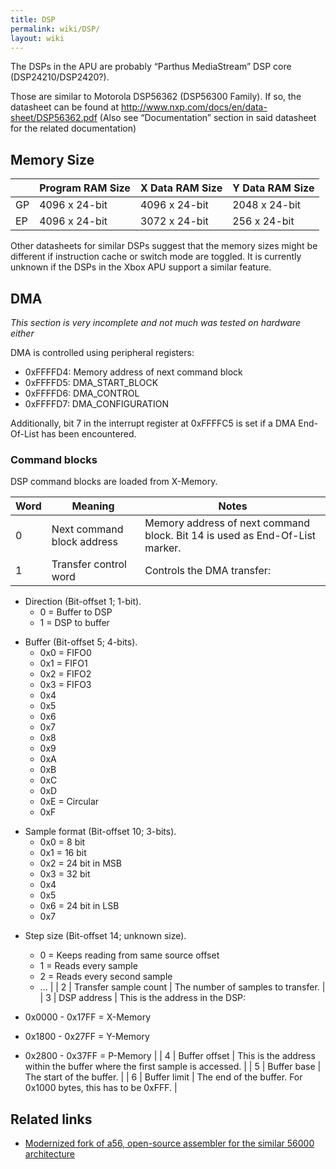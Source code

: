 ```yaml
---
title: DSP
permalink: wiki/DSP/
layout: wiki
---
```


The DSPs in the APU are probably “Parthus MediaStream” DSP core
(DSP24210/DSP2420?).

Those are similar to Motorola DSP56362 (DSP56300 Family). If so, the
datasheet can be found at
<http://www.nxp.com/docs/en/data-sheet/DSP56362.pdf> (Also see
“Documentation” section in said datasheet for the related documentation)

Memory Size
-----------

|     | Program RAM Size | X Data RAM Size | Y Data RAM Size |
|-----|------------------|-----------------|-----------------|
| GP  | 4096 x 24-bit    | 4096 x 24-bit   | 2048 x 24-bit   |
| EP  | 4096 x 24-bit    | 3072 x 24-bit   | 256 x 24-bit    |

Other datasheets for similar DSPs suggest that the memory sizes might be
different if instruction cache or switch mode are toggled. It is
currently unknown if the DSPs in the Xbox APU support a similar feature.

DMA
---

*This section is very incomplete and not much was tested on hardware
either*

DMA is controlled using peripheral registers:

-   0xFFFFD4: Memory address of next command block
-   0xFFFFD5: DMA\_START\_BLOCK
-   0xFFFFD6: DMA\_CONTROL
-   0xFFFFD7: DMA\_CONFIGURATION

Additionally, bit 7 in the interrupt register at 0xFFFFC5 is set if a
DMA End-Of-List has been encountered.

### Command blocks

DSP command blocks are loaded from X-Memory.

| Word | Meaning                    | Notes                                                                       |
|------|----------------------------|-----------------------------------------------------------------------------|
| 0    | Next command block address | Memory address of next command block. Bit 14 is used as End-Of-List marker. |
| 1    | Transfer control word      | Controls the DMA transfer:                                                  
                                                                                
   -   Direction (Bit-offset 1; 1-bit).                                         
       -   0 = Buffer to DSP                                                    
       -   1 = DSP to buffer                                                    
                                                                                
   <!-- -->                                                                     
                                                                                
   -   Buffer (Bit-offset 5; 4-bits).                                           
       -   0x0 = FIFO0                                                          
       -   0x1 = FIFO1                                                          
       -   0x2 = FIFO2                                                          
       -   0x3 = FIFO3                                                          
       -   0x4                                                                  
       -   0x5                                                                  
       -   0x6                                                                  
       -   0x7                                                                  
       -   0x8                                                                  
       -   0x9                                                                  
       -   0xA                                                                  
       -   0xB                                                                  
       -   0xC                                                                  
       -   0xD                                                                  
       -   0xE = Circular                                                       
       -   0xF                                                                  
                                                                                
   <!-- -->                                                                     
                                                                                
   -   Sample format (Bit-offset 10; 3-bits).                                   
       -   0x0 = 8 bit                                                          
       -   0x1 = 16 bit                                                         
       -   0x2 = 24 bit in MSB                                                  
       -   0x3 = 32 bit                                                         
       -   0x4                                                                  
       -   0x5                                                                  
       -   0x6 = 24 bit in LSB                                                  
       -   0x7                                                                  
                                                                                
   <!-- -->                                                                     
                                                                                
   -   Step size (Bit-offset 14; unknown size).                                 
       -   0 = Keeps reading from same source offset                            
       -   1 = Reads every sample                                               
       -   2 = Reads every second sample                                        
       -   ...                                                                  |
| 2    | Transfer sample count      | The number of samples to transfer.                                          |
| 3    | DSP address                | This is the address in the DSP:                                             
                                                                                
   -   0x0000 - 0x17FF = X-Memory                                               
   -   0x1800 - 0x27FF = Y-Memory                                               
   -   0x2800 - 0x37FF = P-Memory                                               |
| 4    | Buffer offset              | This is the address within the buffer where the first sample is accessed.   |
| 5    | Buffer base                | The start of the buffer.                                                    |
| 6    | Buffer limit               | The end of the buffer. For 0x1000 bytes, this has to be 0xFFF.              |

Related links
-------------

-   [Modernized fork of a56, open-source assembler for the similar 56000
    architecture](https://github.com/XboxDev/a56)

